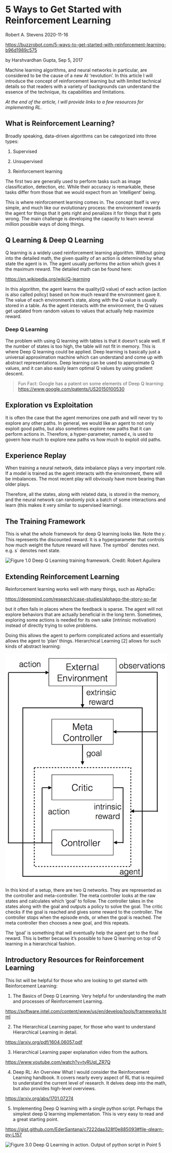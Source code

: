5 Ways to Get Started with Reinforcement Learning
================
Robert A. Stevens
2020-11-16

<https://buzzrobot.com/5-ways-to-get-started-with-reinforcement-learning-b96d1989c575>

by Harshvardhan Gupta, Sep 5, 2017

Machine learning algorithms, and neural networks in particular, are
considered to be the cause of a new AI ‘revolution’. In this article I
will introduce the concept of reinforcement learning but with limited
technical details so that readers with a variety of backgrounds can
understand the essence of the technique, its capabilities and
limitations.

*At the end of the article, I will provide links to a few resources for
implementing RL.*

## What is Reinforcement Learning?

Broadly speaking, data-driven algorithms can be categorized into three
types:

1.  Supervised

2.  Unsupervised

3.  Reinforcement learning

The first two are generally used to perform tasks such as image
classification, detection, etc. While their accuracy is remarkable,
these tasks differ from those that we would expect from an ‘intelligent’
being.

This is where reinforcement learning comes in. The concept itself is
very simple, and much like our evolutionary process: the environment
rewards the agent for things that it gets right and penalizes it for
things that it gets wrong. The main challenge is developing the capacity
to learn several million possible ways of doing things.

## Q Learning & Deep Q Learning

Q learning is a widely used reinforcement learning algorithm. Without
going into the detailed math, the given quality of an action is
determined by what state the agent is in. The agent usually performs the
action which gives it the maximum reward. The detailed math can be found
here:

<https://en.wikipedia.org/wiki/Q-learning>

In this algorithm, the agent learns the quality(Q value) of each action
(action is also called policy) based on how much reward the environment
gave it. The value of each environment’s state, along with the Q value
is usually stored in a table. As the agent interacts with the
environment, the Q values get updated from random values to values that
actually help maximize reward.

### Deep Q Learning

The problem with using Q learning with tables is that it doesn’t scale
well. If the number of states is too high, the table will not fit in
memory. This is where Deep Q learning could be applied. Deep learning is
basically just a universal approximation machine which can understand
and come up with abstract representations. Deep learning can be used to
approximate Q values, and it can also easily learn optimal Q values by
using gradient descent.

> Fun Fact: Google has a patent on some elements of Deep Q learning:
> <https://www.google.com/patents/US20150100530>

## Exploration vs Exploitation

It is often the case that the agent memorizes one path and will never
try to explore any other paths. In general, we would like an agent to
not only exploit good paths, but also sometimes explore new paths that
it can perform actions in. Therefore, a hyper-parameter, named ε, is
used to govern how much to explore new paths vs how much to exploit old
paths.

## Experience Replay

When training a neural network, data imbalance plays a very important
role. If a model is trained as the agent interacts with the environment,
there will be imbalances. The most recent play will obviously have more
bearing than older plays.

Therefore, all the states, along with related data, is stored in the
memory, and the neural network can randomly pick a batch of some
interactions and learn (this makes it very similar to supervised
learning).

## The Training Framework

This is what the whole framework for deep Q learning looks like. Note
the 𝛾. This represents the discounted reward. It is a hyperparameter
that controls how much weight the future reward will have. The symbolˊ
denotes next. e.g. sˊ denotes next state.

![Figure 1.0 Deep Q Learning training framework. Credit: Robert
Aguilera](1_D4FesdREeOtPl9ThhGGFLg.png)

## Extending Reinforcement Learning

Reinforcement learning works well with many things, such as AlphaGo:

<https://deepmind.com/research/case-studies/alphago-the-story-so-far>

but it often fails in places where the feedback is sparse. The agent
will not explore behaviors that are actually beneficial in the long
term. Sometimes, exploring some actions is needed for its own sake
(intrinsic motivation) instead of directly trying to solve problems.

Doing this allows the agent to perform complicated actions and
essentially allows the agent to ‘plan’ things. Hierarchical Learning
\[2\] allows for such kinds of abstract learning:

![Figure 2.0 Hierarchical Deep Q learning](1_UVJ314UmQy_fX1NKgpGk2g.png)

In this kind of a setup, there are two Q networks. They are represented
as the controller and meta-controller. The meta controller looks at the
raw states and calculates which ‘goal’ to follow. The controller takes
in the states along with the goal and outputs a policy to solve the
goal. The critic checks if the goal is reached and gives some reward to
the controller. The controller stops when the episode ends, or when the
goal is reached. The meta controller then chooses a new goal, and this
repeats.

The ‘goal’ is something that will eventually help the agent get to the
final reward. This is better because it’s possible to have Q learning on
top of Q learning in a hierarchical fashion.

## Introductory Resources for Reinforcement Learning

This list will be helpful for those who are looking to get started with
Reinforcement Learning:

1.  The Basics of Deep Q Learning. Very helpful for understanding the
    math and processes of Reinforcement Learning.

<https://software.intel.com/content/www/us/en/develop/tools/frameworks.html>

2.  The Hierarchical Learning paper, for those who want to understand
    Hierarchical Learning in detail.

<https://arxiv.org/pdf/1604.06057.pdf>

3.  Hierarchical Learning paper explanation video from the authors.

<https://www.youtube.com/watch?v=tyRUql_ZR7Q>

4.  Deep RL: An Overview What I would consider the Reinforcement
    Learning handbook. It covers nearly every aspect of RL that is
    required to understand the current level of research. It delves deep
    into the math, but also provides high-level overviews.

<https://arxiv.org/abs/1701.07274>

5.  Implementing Deep Q learning with a single python script. Perhaps
    the simplest deep Q learning implementation. This is very easy to
    read and a great starting point.

<https://gist.github.com/EderSantana/c7222daa328f0e885093#file-qlearn-py-L157>

![Figure 3.0 Deep Q Learning in action. Output of python script in Point
5](1__US0TM4xOCy1qEaZNwDTKA.gif)
